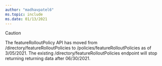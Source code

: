 ```yaml
---
author: "madhavpatel6"
ms.topic: include
ms.date: 01/13/2021
---
```


<!-- markdownlint-disable MD041-->

> [!CAUTION]
> The featureRolloutPolicy API has moved from /directory/featureRolloutPolicies to /policies/featureRolloutPolicies as of 3/05/2021. The existing /directory/featureRolloutPolicies endpoint will stop returning returning data after 06/30/2021.

